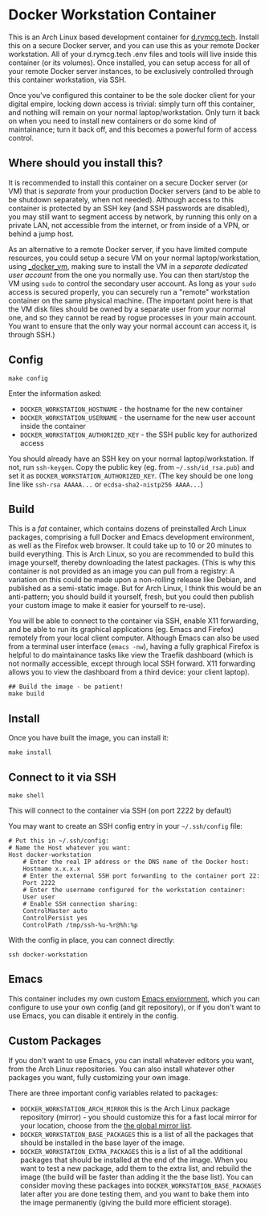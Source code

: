# Docker Workstation Container

This is an Arch Linux based development container for
[d.rymcg.tech](d.rymcg.tech). Install this on a secure Docker server,
and you can use this as your remote Docker workstation. All of your
d.rymcg.tech .env files and tools will live inside this container (or
its volumes). Once installed, you can setup access for all of your
remote Docker server instances, to be exclusively controlled through
this container workstation, via SSH.

Once you've configured this container to be the sole docker client for
your digital empire, locking down access is trivial: simply turn off
this container, and nothing will remain on your normal
laptop/workstation. Only turn it back on when you need to install new
containers or do some kind of maintainance; turn it back off, and this
becomes a powerful form of access control.

## Where should you install this?

It is recommended to install this container on a secure Docker server
(or VM) that is *separate* from your production Docker servers (and to
be able to be shutdown separately, when not needed). Although access
to this container is protected by an SSH key (and SSH passwords are
disabled), you may still want to segment access by network, by running
this only on a private LAN, not accessible from the internet, or from
inside of a VPN, or behind a jump host.

As an alternative to a remote Docker server, if you have limited
compute resources, you could setup a secure VM on your normal
laptop/workstation, using
[_docker_vm](https://github.com/EnigmaCurry/d.rymcg.tech/tree/master/_docker_vm#localhost-docker-on-kvm-virtual-machine),
making sure to install the VM in a *separate dedicated user account*
from the one you normally use. You can then start/stop the VM using
`sudo` to control the secondary user account. As long as your `sudo`
access is secured properly, you can securely run a "remote"
workstation container on the same physical machine. (The important
point here is that the VM disk files should be owned by a separate
user from your normal one, and so they cannot be read by rogue
processes in your main account. You want to ensure that the only way
your normal account can access it, is through SSH.)

## Config

```
make config
```

Enter the information asked:

 * `DOCKER_WORKSTATION_HOSTNAME` - the hostname for the new container
 * `DOCKER_WORKSTATION_USERNAME` - the username for the new user account inside the container
 * `DOCKER_WORKSTATION_AUTHORIZED_KEY` - the SSH public key for authorized access

You should already have an SSH key on your normal laptop/workstation.
If not, run `ssh-keygen`. Copy the public key (eg. from
`~/.ssh/id_rsa.pub`) and set it as `DOCKER_WORKSTATION_AUTHORIZED_KEY`. (The
key should be one long line like `ssh-rsa AAAAA...` or
`ecdsa-sha2-nistp256 AAAA...`)

## Build

This is a *fat* container, which contains dozens of preinstalled Arch
Linux packages, comprising a full Docker and Emacs development
environment, as well as the Firefox web browser. It could take up to
10 or 20 minutes to build everything. This is Arch Linux, so you are
recommended to build this image yourself, thereby downloading the
latest packages. (This is why this container is not provided as an
image you can pull from a registry: A variation on this could be made
upon a non-rolling release like Debian, and published as a semi-static
image. But for Arch Linux, I think this would be an anti-pattern; you
should build it yourself, fresh, but you could then publish your
custom image to make it easier for yourself to re-use).

You will be able to connect to the container via SSH, enable X11
forwarding, and be able to run its graphical applications (eg. Emacs
and Firefox) remotely from your local client computer. Although Emacs
can also be used from a terminal user interface (`emacs -nw`), having
a fully graphical Firefox is helpful to do maintainance tasks like
view the Traefik dashboard (which is not normally accessible, except
through local SSH forward. X11 forwarding allows you to view the
dashboard from a third device: your client laptop).

```
## Build the image - be patient!
make build
```

## Install

Once you have built the image, you can install it:

```
make install
```

## Connect to it via SSH

```
make shell
```

This will connect to the container via SSH (on port 2222 by default)

You may want to create an SSH config entry in your `~/.ssh/config`
file:

```
# Put this in ~/.ssh/config:
# Name the Host whatever you want:
Host docker-workstation
    # Enter the real IP address or the DNS name of the Docker host:
    Hostname x.x.x.x
    # Enter the external SSH port forwarding to the container port 22:
    Port 2222
    # Enter the username configured for the workstation container:
    User user
    # Enable SSH connection sharing:
    ControlMaster auto
    ControlPersist yes
    ControlPath /tmp/ssh-%u-%r@%h:%p
```

With the config in place, you can connect directly:

```
ssh docker-workstation
```

## Emacs

This container includes my own custom [Emacs
enviornment](https://github.com/enigmacurry/emacs#readme), which you
can configure to use your own config (and git repository), or if you
don't want to use Emacs, you can disable it entirely in the config.

## Custom Packages

If you don't want to use Emacs, you can install whatever editors you
want, from the Arch Linux repositories. You can also install whatever
other packages you want, fully customizing your own image.

There are three important config variables related to packages:

 * `DOCKER_WORKSTATION_ARCH_MIRROR` this is the Arch Linux package
   repository (mirror) - you should customize this for a fast local
   mirror for your location, choose from the [the global mirror
   list](https://archlinux.org/mirrorlist/all/).
 * `DOCKER_WORKSTATION_BASE_PACKAGES` this is a list of all the
   packages that should be installed in the base layer of the image.
 * `DOCKER_WORKSTATION_EXTRA_PACKAGES` this is a list of all the
   additional packages that should be installed at the end of the
   image. When you want to test a new package, add them to the extra
   list, and rebuild the image (the build will be faster than adding
   it the the base list). You can consider moving these packages into
   `DOCKER_WORKSTATION_BASE_PACKAGES` later after you are done testing
   them, and you want to bake them into the image permanently (giving
   the build more efficient storage).
